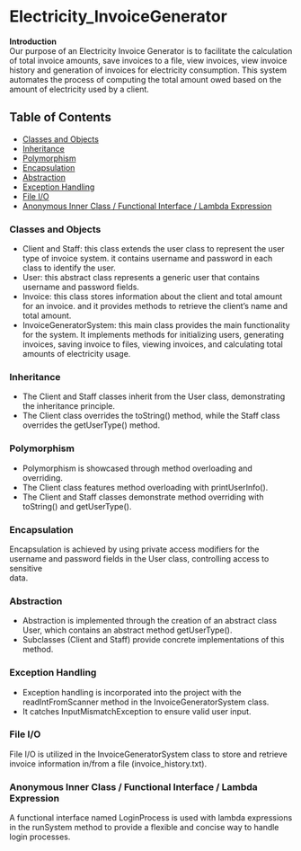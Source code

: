 # Electricity_InvoiceGenerator
**Introduction** <br>
 Our purpose of an Electricity Invoice Generator is to facilitate the calculation of total invoice amounts, save invoices to a file, view invoices, view invoice history and generation of invoices for electricity consumption. This system automates the process of computing the total amount owed based on the amount of electricity used by a client.

## Table of Contents
- [Classes and Objects](#classes-and-objects)
- [Inheritance](#inheritance)
- [Polymorphism](#polymorphism)
- [Encapsulation](#encapsulation)
- [Abstraction](#abstraction)
- [Exception Handling](#exception-handling)
- [File I/O](#file-io)
- [Anonymous Inner Class / Functional Interface / Lambda Expression](#anonymous-inner-class--functional-interface--lambda-expression-)
  


### Classes and Objects
- Client and Staff: this class extends the user class to represent the user type of invoice system. it contains username and password in each class to identify the user.<br>
- User: this abstract class represents a generic user that contains username and password fields. <br>
- Invoice: this class stores information about the client and total amount for an invoice. and it provides methods to retrieve the client’s name and total amount.<br>
- InvoiceGeneratorSystem: this main class provides the main functionality for the system. It implements methods for initializing users, generating invoices, saving invoice to files, viewing invoices, and calculating total amounts of electricity usage.<br>

### Inheritance 
- The Client and Staff classes inherit from the User class, demonstrating the inheritance principle. <br>
- The Client class overrides the toString() method, while the Staff class overrides the getUserType() method.

### Polymorphism 
- Polymorphism is showcased through method overloading and overriding. <br>
- The Client class features method overloading with printUserInfo(). <br>
- The Client and Staff classes demonstrate method overriding with toString() and 
getUserType().<br>

### Encapsulation 
 Encapsulation is achieved by using private access modifiers for the username and password fields in the User class, controlling access to sensitive  
data.<br>

### Abstraction 
- Abstraction is implemented through the creation of an abstract class User, which contains an abstract method getUserType().<br>
- Subclasses (Client and Staff) provide concrete implementations of this method.<br>

### Exception Handling
- Exception handling is incorporated into the project with the readIntFromScanner method in the InvoiceGeneratorSystem class.<br>
- It catches InputMismatchException to ensure valid user input.<br>

### File I/O 
 File I/O is utilized in the InvoiceGeneratorSystem class to store and retrieve invoice information in/from a file (invoice_history.txt).<br>

### Anonymous Inner Class / Functional Interface / Lambda Expression 
 A functional interface named LoginProcess is used with lambda expressions in the runSystem method to provide a flexible and concise way to handle 
login processes.







 





